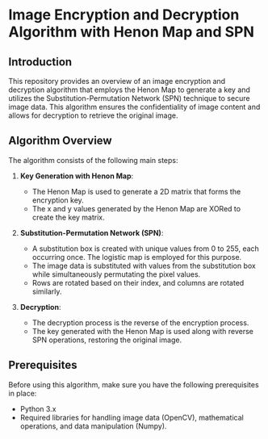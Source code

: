# Image Encryption and Decryption Algorithm with Henon Map and SPN

## Introduction

This repository provides an overview of an image encryption and decryption algorithm that employs the Henon Map to generate a key and utilizes the Substitution-Permutation Network (SPN) technique to secure image data. This algorithm ensures the confidentiality of image content and allows for decryption to retrieve the original image.

## Algorithm Overview

The algorithm consists of the following main steps:

1. **Key Generation with Henon Map**:
   - The Henon Map is used to generate a 2D matrix that forms the encryption key.
   - The x and y values generated by the Henon Map are XORed to create the key matrix.

2. **Substitution-Permutation Network (SPN)**:
   - A substitution box is created with unique values from 0 to 255, each occurring once. The logistic map is employed for this purpose.
   - The image data is substituted with values from the substitution box while simultaneously permutating the pixel values.
   - Rows are rotated based on their index, and columns are rotated similarly.

3. **Decryption**:
   - The decryption process is the reverse of the encryption process.
   - The key generated with the Henon Map is used along with reverse SPN operations, restoring the original image.

## Prerequisites

Before using this algorithm, make sure you have the following prerequisites in place:

- Python 3.x
- Required libraries for handling image data (OpenCV), mathematical operations, and data manipulation (Numpy).
